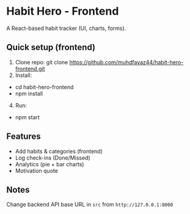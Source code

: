 # Habit Hero - Frontend

A React-based habit tracker (UI, charts, forms).

## Quick setup (frontend)
1. Clone repo:
   git clone https://github.com/muhdfayaz44/habit-hero-frontend.git
2. Install:
- cd habit-hero-frontend
- npm install
4. Run:
- npm start

## Features
- Add habits & categories (frontend)
- Log check-ins (Done/Missed)
- Analytics (pie + bar charts)
- Motivation quote

## Notes
Change backend API base URL in `src` from `http://127.0.0.1:8000` 

